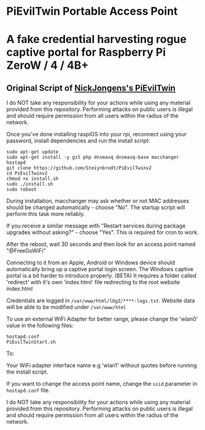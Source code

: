 # PiEvilTwin Portable Access Point

# A fake credential harvesting rogue captive portal for Raspberry Pi ZeroW / 4 / 4B+

## Original Script of [NickJongens's PiEvilTwin](https://github.com/NickJongens/PiEvilTwin)

I do NOT take any responsibility for your actions while using any material provided from this repository.
Performing attacks on public users is illegal and should require permission from all users within the radius of the network.

Once you've done installing raspiOS into your rpi, reconnect using your password, install dependencies and run the install script:

```
sudo apt-get update
sudo apt-get install -y git php dnsmasq dnsmasq-base macchanger hostapd
git clone https://github.com/Steiynbrodt/PiEvilTwinv2
cd PiEvilTwinv2
chmod +x install.sh
sudo ./install.sh
sudo reboot
```
During installation, macchanger may ask whether or not MAC addresses should be changed automatically - choose "No". The startup script will perform this task more reliably.

If you receive a similar message with "Restart services during package upgrades without asking?" - choose "Yes".
This is required for cron to work.

After the reboot, wait 30 seconds and then look for an access point named "@FreeGoWiFi" 

Connecting to it from an Apple, Android or Windows device should automatically bring up a captive portal login screen.
The Windows captive portal is a bit harder to introduce properly. (BETA)
It requires a folder called 'redirect' with it's own 'index.html' file redirecting to the root website index.html

Credentials are logged in `/var/www/html/lOgZ/****-logs.txt`.
Website data will be able to be modified under `/var/www/html`

To use an external WiFi Adapter for better range, please change the
'wlan0' value in the following files:

```
hostapd.conf
PiEvilTwinStart.sh 
```

To:

Your WiFi adapter interface name e.g 'wlan1' without quotes before running the install script.

If you want to change the access point name, change the `ssid` parameter in `hostapd.conf` file.

I do NOT take any responsibility for your actions while using any material provided from this repository.
Performing attacks on public users is illegal and should require permission from all users within the radius of the network.
